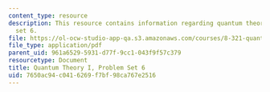 ```yaml
---
content_type: resource
description: This resource contains information regarding quantum theory I, problem
  set 6.
file: https://ol-ocw-studio-app-qa.s3.amazonaws.com/courses/8-321-quantum-theory-i-fall-2017/7650ac94c0416269f7bf98ca767e2516_MIT8_321F17_Pset6.pdf
file_type: application/pdf
parent_uid: 961a6529-5931-d77f-9cc1-043f9f57c379
resourcetype: Document
title: Quantum Theory I, Problem Set 6
uid: 7650ac94-c041-6269-f7bf-98ca767e2516
---
```

